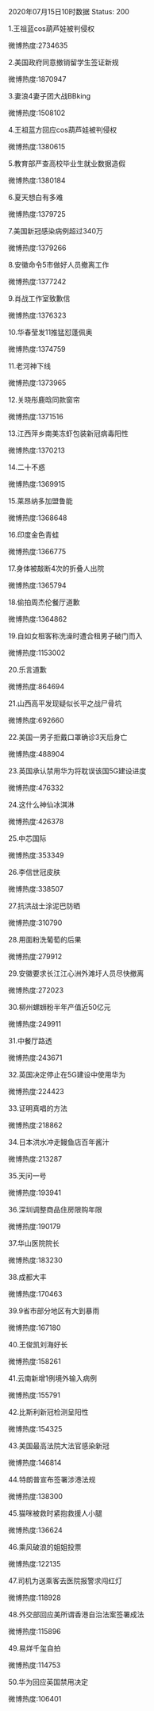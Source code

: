 2020年07月15日10时数据
Status: 200

1.王祖蓝cos葫芦娃被判侵权

微博热度:2734635

2.美国政府同意撤销留学生签证新规

微博热度:1870947

3.妻浪4妻子团大战BBking

微博热度:1508102

4.王祖蓝方回应cos葫芦娃被判侵权

微博热度:1380615

5.教育部严查高校毕业生就业数据造假

微博热度:1380184

6.夏天想白有多难

微博热度:1379725

7.美国新冠感染病例超过340万

微博热度:1379266

8.安徽命令5市做好人员撤离工作

微博热度:1377242

9.肖战工作室致歉信

微博热度:1376323

10.华春莹发11推猛怼蓬佩奥

微博热度:1374759

11.老河神下线

微博热度:1373965

12.关晓彤鹿晗同款窗帘

微博热度:1371516

13.江西萍乡南美冻虾包装新冠病毒阳性

微博热度:1370213

14.二十不惑

微博热度:1369915

15.莱昂纳多加盟鲁能

微博热度:1368648

16.印度金色青蛙

微博热度:1366775

17.身体被敲断4次的折叠人出院

微博热度:1365794

18.偷拍周杰伦餐厅道歉

微博热度:1364862

19.自如女租客称洗澡时遭合租男子破门而入

微博热度:1153002

20.乐言道歉

微博热度:864694

21.山西高平发现疑似长平之战尸骨坑

微博热度:692660

22.美国一男子拒戴口罩确诊3天后身亡

微博热度:488904

23.英国承认禁用华为将耽误该国5G建设进度

微博热度:476332

24.这什么神仙冰淇淋

微博热度:426378

25.中芯国际

微博热度:353349

26.李信世冠皮肤

微博热度:338507

27.抗洪战士涂泥巴防晒

微博热度:310790

28.用面粉洗葡萄的后果

微博热度:279912

29.安徽要求长江江心洲外滩圩人员尽快撤离

微博热度:272023

30.柳州螺蛳粉半年产值近50亿元

微博热度:249911

31.中餐厅路透

微博热度:243671

32.英国决定停止在5G建设中使用华为

微博热度:224423

33.证明真唱的方法

微博热度:218862

34.日本洪水冲走鳗鱼店百年酱汁

微博热度:213287

35.天问一号

微博热度:193941

36.深圳调整商品住房限购年限

微博热度:190179

37.华山医院院长

微博热度:183230

38.成都大丰

微博热度:170463

39.9省市部分地区有大到暴雨

微博热度:167180

40.王俊凯刘海好长

微博热度:158261

41.云南新增1例境外输入病例

微博热度:155791

42.比斯利新冠检测呈阳性

微博热度:154325

43.美国最高法院大法官感染新冠

微博热度:146814

44.特朗普宣布签署涉港法规

微博热度:138300

45.猫咪被救时紧抱救援人小腿

微博热度:136624

46.乘风破浪的姐姐投票

微博热度:122135

47.司机为送乘客去医院报警求闯红灯

微博热度:118928

48.外交部回应美所谓香港自治法案签署成法

微博热度:115896

49.易烊千玺自拍

微博热度:114753

50.华为回应英国禁用决定

微博热度:106401

